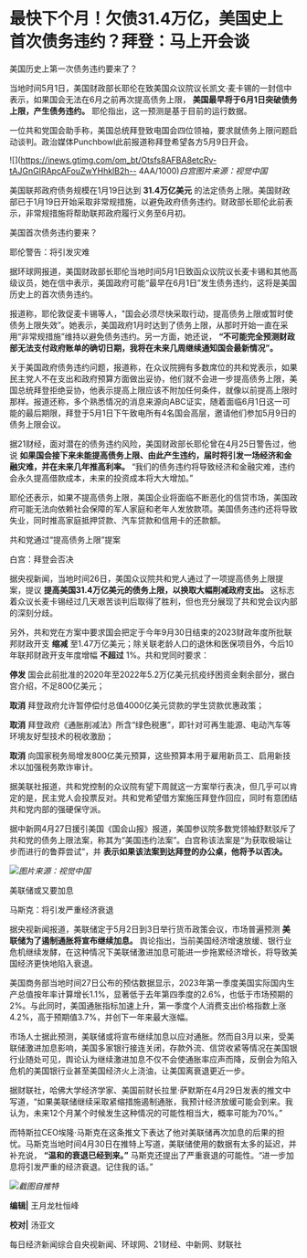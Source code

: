 # 最快下个月！欠债31.4万亿，美国史上首次债务违约？拜登：马上开会谈

美国历史上第一次债务违约要来了？

当地时间5月1日，美国财政部长耶伦在致美国众议院议长凯文·麦卡锡的一封信中表示，如果国会无法在6月之前再次提高债务上限，
**美国最早将于6月1日突破债务上限，产生债务违约。** 耶伦指出，这一预测是基于目前的运行数据。

一位共和党国会助手称，美国总统拜登致电国会四位领袖，要求就债务上限问题启动谈判。政治媒体Punchbowl此前报道称拜登希望各方5月9日开会。

![](https://inews.gtimg.com/om_bt/Otsfs8AFBA8etcRv-tAJGnGIRApcAFouZwYHhklB2h--
4AA/1000)_白宫图片来源：视觉中国_

美国联邦政府债务规模在1月19日达到 **31.4万亿美元**
的法定债务上限。美国财政部已于1月19日开始采取非常规措施，以避免政府债务违约。财政部长耶伦此前表示，非常规措施将帮助联邦政府履行义务至6月初。

美国首次债务违约要来？

耶伦警告：将引发灾难

据环球网报道，美国财政部长耶伦当地时间5月1日致函众议院议长麦卡锡和其他高级议员，她在信中表示，美国政府可能“最早在6月1日”发生债务违约，这将是美国历史上的首次债务违约。

报道称，耶伦敦促麦卡锡等人，"国会必须尽快采取行动，提高债务上限或暂时使债务上限失效”。她表示，美国政府1月时达到了债务上限，从那时开始一直在采用“非常规措施”维持以避免债务违约。另一方面，她还说，
**“不可能完全预测财政部无法支付政府账单的确切日期，我将在未来几周继续通知国会最新情况”。**

关于美国政府债务违约问题，报道称，在众议院拥有多数席位的共和党表示，如果民主党人不在支出和政府预算方面做出妥协，他们就不会进一步提高债务上限，美国总统拜登拒绝妥协，他表示提高上限应该不附加任何条件，就像以前提高上限时那样。报道还称，多个熟悉情况的消息来源向ABC证实，随着面临6月1日这一可能的最后期限，拜登于5月1日下午致电所有4名国会高层，邀请他们参加5月9日的债务上限会议。

据21财经，面对潜在的债务违约风险，美国财政部长耶伦曾在4月25日警告过，他说
**如果国会接下来未能提高债务上限、由此产生违约，届时将引发一场经济和金融灾难，并在未来几年推高利率。**
“我们的债务违约将导致经济和金融灾难，违约会永久提高借款成本，未来的投资成本将大大增加。”

耶伦还表示，如果不提高债务上限，美国企业将面临不断恶化的信贷市场，美国政府可能无法向依赖社会保障的军人家庭和老年人发放款项。美国债务违约还将导致失业，同时推高家庭抵押贷款、汽车贷款和信用卡的还款额。

共和党通过“提高债务上限”提案

白宫：拜登会否决

据央视新闻，当地时间26日，美国众议院共和党人通过了一项提高债务上限提案，提议 **提高美国31.4万亿美元的债务上限，以换取大幅削减政府支出。**
这标志着众议长麦卡锡经过几天艰苦谈判后取得了胜利，但也充分展现了共和党会议内部的深刻分歧。

另外，共和党在方案中要求国会把定于今年9月30日结束的2023财政年度所批联邦财政开支 **缩减**
至1.47万亿美元；除关联老龄人口的退休和医保项目外，今后10年联邦财政开支年度增幅 **不超过** 1%。共和党同时要求：

**停发** 国会此前批准的2020年至2022年5.2万亿美元抗疫纾困资金剩余部分，据白宫介绍，不足800亿美元；

**取消** 拜登政府允许暂停偿付总值4000亿美元贷款的学生贷款优惠政策；

**取消** 拜登政府《通胀削减法》所含“绿色税惠”，即针对可再生能源、电动汽车等环境友好型技术的税收激励；

**取消** 向国家税务局增发800亿美元预算，这些预算本用于雇用新员工、启用新技术以加强税务欺诈审计。

据美联社报道，共和党控制的众议院有望下周就这一方案举行表决，但几乎可以肯定的是，民主党人会投票反对。共和党希望借方案施压拜登作回应，同时有意团结共和党内部的强硬保守派。

据中新网4月27日援引美国《国会山报》报道，美国参议院多数党领袖舒默驳斥了共和党的债务上限法案，称其为“美国违约法案”。白宫称该法案是“为获取极端让步而进行的鲁莽尝试”，并
**表示如果该法案到达拜登的办公桌，他将予以否决。**

![](https://inews.gtimg.com/om_bt/OPn2dN3lXnAFkduF2HtTYNzopzf1RNJxCmF3bcbxkmC0IAA/1000)_图片来源：视觉中国_

美联储或又要加息

马斯克：将引发严重经济衰退

据央视新闻报道，美联储定于5月2日到3日举行货币政策会议，市场普遍预测 **美联储为了遏制通胀将宣布继续加息。**
舆论指出，当前美国经济增速放缓、银行业危机继续发酵，在这种情况下美联储激进加息可能进一步拖累经济增长，将导致美国经济更快地陷入衰退。

美国商务部当地时间27日公布的预估数据显示，2023年第一季度美国实际国内生产总值按年率计算增长1.1%，显著低于去年第四季度的2.6%，也低于市场预期的2%。与此同时，美国通胀指标加速上升，第一季度个人消费支出价格指数上涨4.2%，高于预期值3.7%，并创下一年来最大涨幅。

市场人士据此预测，美联储或将宣布继续加息以应对通胀。然而自3月以来，受美联储激进加息影响，美国多家银行接连关闭，存款外流、信贷收紧等情况在美国银行业随处可见，舆论认为继续激进加息不仅不会使通胀率应声而降，反倒会为陷入危机的美国银行业甚至美国经济火上浇油，让美国离衰退更近一步。

据财联社，哈佛大学经济学家、美国前财长拉里·萨默斯在4月29日发表的推文中写道，“如果美联储继续采取紧缩措施遏制通胀，我预计经济放缓可能会到来。我认为，未来12个月某个时候发生这种情况的可能性相当大，概率可能为70%。”

而特斯拉CEO埃隆·马斯克在这条推文下表达了他对美联储再次加息的后果的担忧。马斯克当地时间4月30日在推特上写道，美联储使用的数据有太多的延迟，并补充说，
**“温和的衰退已经到来。”** 马斯克还提出了严重衰退的可能性。“进一步加息将引发严重的经济衰退。记住我的话。”

![](https://inews.gtimg.com/om_bt/OrSIAStnsCW5oD6gZcDwhEu7iWKxUP3OOgxeVCVo227W8AA/1000)_截图自推特_

**编辑|** 王月龙杜恒峰

**校对|** 汤亚文

每日经济新闻综合自央视新闻、环球网、21财经、中新网、财联社

